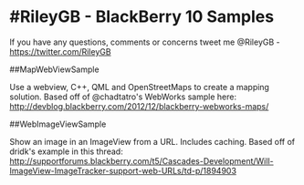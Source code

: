 #RileyGB - BlackBerry 10 Samples
================================

If you have any questions, comments or concerns tweet me @RileyGB - https://twitter.com/RileyGB

##MapWebViewSample 

Use a webview, C++, QML and OpenStreetMaps to create a mapping solution. Based off of @chadtatro's WebWorks sample here: http://devblog.blackberry.com/2012/12/blackberry-webworks-maps/

##WebImageViewSample 

Show an image in an ImageView from a URL. Includes caching. Based off of dridk's example in this thread: http://supportforums.blackberry.com/t5/Cascades-Development/Will-ImageView-ImageTracker-support-web-URLs/td-p/1894903
